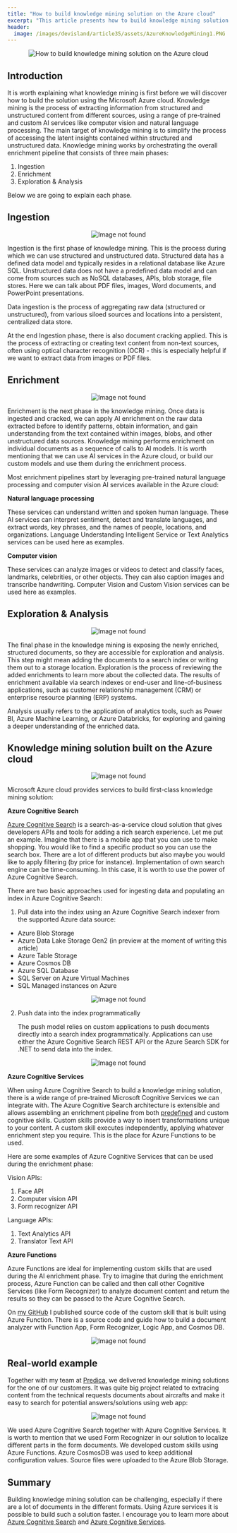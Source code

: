 ```yaml
---
title: "How to build knowledge mining solution on the Azure cloud"
excerpt: "This article presents how to build knowledge mining solution with Microsoft Azure cloud"
header:
  image: /images/devisland/article35/assets/AzureKnowledgeMining1.PNG
---
```


<p align="center">
<img src="/images/devisland/article35/assets/AzureKnowledgeMining1.PNG?raw=true" alt="How to build knowledge mining solution on the Azure cloud"/>
</p>

## Introduction

It is worth explaining what knowledge mining is first before we will discover how to build the solution using the Microsoft Azure cloud. Knowledge mining is the process of extracting information from structured and
unstructured content from different sources, using a range of pre-trained and custom AI services like computer vision and natural language
processing. The main target of knowledge mining is to simplify the process of accessing the latent insights contained within structured and unstructured data. Knowledge mining works by orchestrating the overall enrichment pipeline that consists of three main phases:

1. Ingestion
2. Enrichment
3. Exploration & Analysis

Below we are going to explain each phase.


## Ingestion

<p align="center">
<img src="/images/devisland/article35/assets/AzureKnowledgeMining2.PNG?raw=true" alt="Image not found"/>
</p>

Ingestion is the first phase of knowledge mining. This is the process during which we can use structured and unstructured data. Structured data has a defined data model and typically resides in a relational database like Azure SQL. Unstructured data does not have a predefined data model and can come from sources such as NoSQL databases, APIs, blob storage, file stores. Here we can talk about PDF files, images, Word documents, and PowerPoint presentations.

Data ingestion is the process of aggregating raw data (structured or unstructured), from various siloed sources and locations into a persistent, centralized data store.

At the end Ingestion phase, there is also document cracking applied. This is the process of extracting or creating text content from non-text sources, often using optical character recognition (OCR) - this is especially helpful if we want to extract data from images or PDF files.


## Enrichment

<p align="center">
<img src="/images/devisland/article35/assets/AzureKnowledgeMining3.PNG?raw=true" alt="Image not found"/>
</p>

Enrichment is the next phase in the knowledge mining. Once data is ingested and cracked, we can apply AI enrichment on the raw data extracted before to identify patterns, obtain information, and gain understanding from the text contained within images, blobs, and other unstructured data sources. Knowledge mining performs enrichment on individual documents as a sequence of calls to AI models. It is worth mentioning that we can use AI services in the Azure cloud, or build our custom models and use them during the enrichment process.

Most enrichment pipelines start by leveraging pre-trained natural language processing and computer vision AI services available in the Azure cloud:

**Natural language processing**

These services can understand written and spoken human language. These AI services
can interpret sentiment, detect and translate languages, and extract words, key phrases, and the names of
people, locations, and organizations. Language Understanding Intelligent Service or Text Analytics services can be used here as examples.


**Computer vision**

These services can analyze images or videos to detect and classify faces, landmarks, celebrities, or
other objects. They can also caption images and transcribe handwriting. Computer Vision and Custom Vision services can be used here as examples.


## Exploration & Analysis

<p align="center">
<img src="/images/devisland/article35/assets/AzureKnowledgeMining4.PNG?raw=true" alt="Image not found"/>
</p>

The final phase in the knowledge mining is exposing the newly enriched, structured documents, so they are accessible for exploration and analysis. This step might mean adding the documents to a search index or writing them out to a storage location. Exploration is the process of reviewing the added enrichments to learn more about the collected data. The results of enrichment available via search indexes or end-user and line-of-business applications, such as customer relationship management (CRM) or enterprise resource planning (ERP) systems.

Analysis usually refers to the application of analytics tools, such as Power BI, Azure Machine Learning, or Azure Databricks, for exploring and gaining a deeper understanding of the enriched data.



## Knowledge mining solution built on the Azure cloud

<p align="center">
<img src="/images/devisland/article35/assets/AzureKnowledgeMining5.PNG?raw=true" alt="Image not found"/>
</p>

Microsoft Azure cloud provides services to build first-class knowledge mining solution:


**Azure Cognitive Search**

[Azure Cognitive Search](https://docs.microsoft.com/en-us/azure/search/) is a search-as-a-service cloud solution that gives developers APIs and tools for adding a rich search experience. Let me put an example. Imagine that there is a mobile app that you can use to make shopping. You would like to find a specific product so you can use the search box. There are a lot of different products but also maybe you would like to apply filtering (by price for instance). Implementation of own search engine can be time-consuming. In this case, it is worth to use the power of Azure Cognitive Search.

There are two basic approaches used for ingesting data and populating an index in Azure Cognitive Search:

1. Pull data into the index using an Azure Cognitive Search indexer from the supported Azure data source:
* Azure Blob Storage
* Azure Data Lake Storage Gen2 (in preview at the moment of writing this article)
* Azure Table Storage
* Azure Cosmos DB
* Azure SQL Database
* SQL Server on Azure Virtual Machines
* SQL Managed instances on Azure

<p align="center">
<img src="/images/devisland/article35/assets/AzureKnowledgeMining7.PNG?raw=true" alt="Image not found"/>
</p>

2. Push data into the index programmatically

   The push model relies on custom applications to push documents directly into a search index programmatically.
   Applications can use either the Azure Cognitive Search REST API or the Azure Search SDK for .NET to send data into the
  index.

<p align="center">
<img src="/images/devisland/article35/assets/AzureKnowledgeMining8.PNG?raw=true" alt="Image not found"/>
</p>


**Azure Cognitive Services**

When using Azure Cognitive Search to build a knowledge mining solution, there is a wide range of pre-trained Microsoft Cognitive Services we can integrate with. The Azure Cognitive Search architecture is extensible and allows assembling an enrichment pipeline from both
[predefined](https://docs.microsoft.com/en-us/azure/search/cognitive-search-predefined-skills) and custom cognitive skills. Custom skills provide a way to insert transformations unique to your content. A custom skill executes independently, applying whatever enrichment step you require. This is the place for Azure Functions to be used.

Here are some examples of Azure Cognitive Services that can be used during the enrichment phase:

Vision APIs:

1. Face API
2. Computer vision API
3. Form recognizer API

Language APIs:

1. Text Analytics API
2. Translator Text API


**Azure Functions**

Azure Functions are ideal for implementing custom skills that are used during the AI enrichment phase. Try to imagine that during the enrichment process, Azure Function can be called and then call other Cognitive Services (like Form Recognizer) to analyze document content and return the results so they can be passed to the Azure Cognitive Search.


On [my GitHub](https://github.com/Daniel-Krzyczkowski/AzureAI/tree/master/src/document-analyzer) I published source code of the custom skill that is built using Azure Function. There is a source code and guide how to build a document analyzer with Function App, Form Recognizer, Logic App, and Cosmos DB.

<p align="center">
<img src="/images/devisland/article35/assets/AzureKnowledgeMining6.png?raw=true" alt="Image not found"/>
</p>


## Real-world example

Together with my team at [Predica](https://www.predicagroup.com/), we delivered knowledge mining solutions for the one of our customers. It was quite big project related to extracing content from the technical requests documents about aircrafts and make it easy to search for potential answers/solutions using web app:

<p align="center">
<img src="/images/devisland/article35/assets/AzureKnowledgeMining9.png?raw=true" alt="Image not found"/>
</p>

We used Azure Cognitive Search together with Azure Cognitive Services. It is worth to mention that we used Form Recognizer in our solution to localize different parts in the form documents. We developed custom skills using Azure Functions. Azure CosmosDB was used to keep additional configuration values. Source files were uploaded to the Azure Blob Storage.


## Summary

Building knowledge mining solution can be challenging, especially if there are a lot of documents in the different formats. Using Azure services it is possible to build such a solution faster. I encourage you to learn more about [Azure Cognitive Search](https://docs.microsoft.com/azure/search/) and [Azure Cognitive Services](https://docs.microsoft.com/en-us/azure/cognitive-services/).
